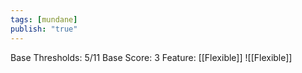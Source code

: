 ```yaml
---
tags: [mundane]
publish: "true"
---
```

Base Thresholds: 5/11
Base Score: 3
Feature: [[Flexible]] 
![[Flexible]]
